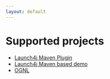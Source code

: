 ```yaml
---
layout: default
---
```


# Supported projects

- [Launch4j Maven Plugin](https://github.com/orphan-oss/launch4j-maven-plugin)
- [Launch4j Maven based demo](https://github.com/orphan-oss/launch4j-demo)
- [OGNL](https://ognl.orphan.software)
